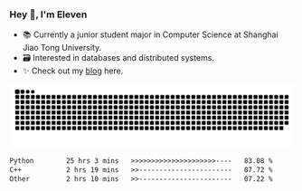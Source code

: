 ### Hey 👋, I'm Eleven

- 📚 Currently a junior student major in Computer Science at Shanghai Jiao Tong University.
- 🗃️ Interested in databases and distributed systems.
- ✨ Check out my [blog](https://el-even-11.github.io/Blog/) here.

![github contribution grid snake animation](https://raw.githubusercontent.com/El-even-11/El-even-11/output/github-contribution-grid-snake.svg)

<!--START_SECTION:waka-->

```text
Python        25 hrs 3 mins   >>>>>>>>>>>>>>>>>>>>>----   83.08 %
C++           2 hrs 19 mins   >>-----------------------   07.72 %
Other         2 hrs 10 mins   >>-----------------------   07.22 %
```

<!--END_SECTION:waka-->
